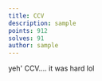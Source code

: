 ```yaml
---
title: CCV
description: sample
points: 912
solves: 91
author: sample
---
```


yeh' CCV.... it was hard lol
